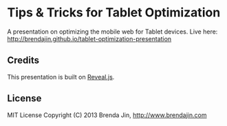 # Tips & Tricks for Tablet Optimization

A presentation on optimizing the mobile web for Tablet devices. Live here: http://brendajin.github.io/tablet-optimization-presentation

## Credits

This presentation is built on [Reveal.js](https://github.com/hakimel/reveal.js). 

## License

MIT License
Copyright (C) 2013 Brenda Jin, http://www.brendajin.com